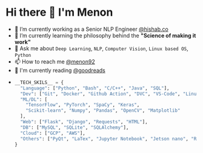 # Hi there 👋 I'm Menon
- 🔭 I’m currently working as a Senior NLP Engineer [@hishab.co](https://hishab.co/about-us)
- 🌱 I’m currently learning the philosophy behind the **"Science of making it work"**
- 💬 Ask me about `Deep Learning`, `NLP`, `Computer Vision`, `Linux based OS`, `Python`
- 📫 How to reach me [@menon92](https://www.linkedin.com/in/menon92/)
- 📖 I'm currently reading [@goodreads](https://www.goodreads.com/user/show/39679705-mehadi-menon)
- ```python
  __TECH_SKILS__ = {
    "Language": ["Python", "Bash", "C/C++", "Java", "SQL"],
    "Dev": ["Git", "Docker", "Github Action", "DVC", "VS-Code", "Linux", "Jira", "Slack",],
    "ML/DL": [
      "TensorFlow", "PyTorch", "SpaCy", "Keras",
      "Scikit-learn", "Numpy", "Pandas", "OpenCV", "Matplotlib"
    ],
    "Web": ["Flask", "Django", "Requests", "HTML"],
    "DB": ["MySQL", "SQLite", "SQLAlchemy"],
    "Cloud": ["GCP", "AWS"],
    "Others": ["PyQt", "LaTex", "Jupyter Notebook", "Jetson nano", "Raspberry Pi"],
  }
  ```
